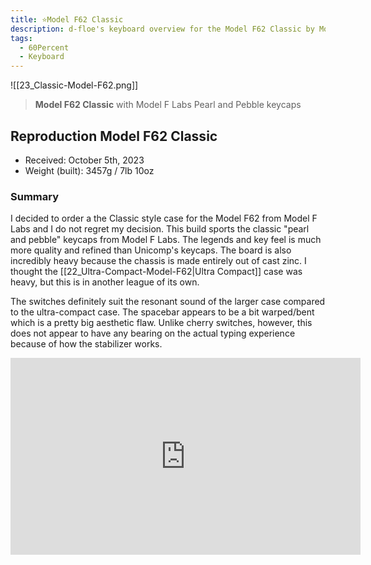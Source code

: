 ```yaml
---
title: ⭐Model F62 Classic
description: d-floe's keyboard overview for the Model F62 Classic by Model F Labs.
tags:
  - 60Percent
  - Keyboard
---
```


![[23_Classic-Model-F62.png]]

> **Model F62 Classic** with Model F Labs Pearl and Pebble keycaps

## Reproduction Model F62 Classic

- Received: October 5th, 2023
- Weight (built): 3457g / 7lb 10oz

### Summary

I decided to order a the Classic style case for the Model F62 from Model F Labs and I do not regret my decision. This build sports the classic "pearl and pebble" keycaps from Model F Labs. The legends and key feel is much more quality and refined than Unicomp's keycaps. The board is also incredibly heavy because the chassis is made entirely out of cast zinc. I thought the [[22_Ultra-Compact-Model-F62|Ultra Compact]] case was heavy, but this is in another league of its own.

The switches definitely suit the resonant sound of the larger case compared to the ultra-compact case. The spacebar appears to be a bit warped/bent which is a pretty big aesthetic flaw. Unlike cherry switches, however, this does not appear to have any bearing on the actual typing experience because of how the stabilizer works.

<iframe width="560" height="315" src="https://www.youtube-nocookie.com/embed/tP2JBZIfimI?si=THMwWZ9ddaWnP2cn" title="YouTube video player" frameborder="0" allow="accelerometer; autoplay; clipboard-write; encrypted-media; gyroscope; picture-in-picture; web-share" allowfullscreen></iframe>
